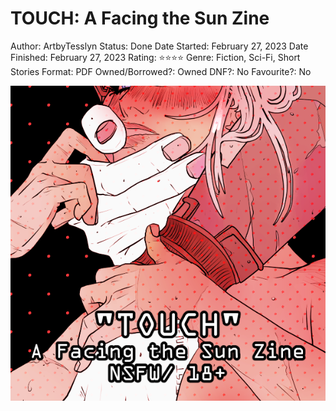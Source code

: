 # TOUCH: A Facing the Sun Zine

Author: ArtbyTesslyn
Status: Done
Date Started: February 27, 2023
Date Finished: February 27, 2023
Rating: ⭐️⭐️⭐️⭐️
Genre: Fiction, Sci-Fi, Short Stories
Format: PDF
Owned/Borrowed?: Owned
DNF?: No
Favourite?: No

![TOUCH.webp](TOUCH%20A%20Facing%20the%20Sun%20Zine%206b9a3ca396e6489daa944a22e8043608/TOUCH.webp)